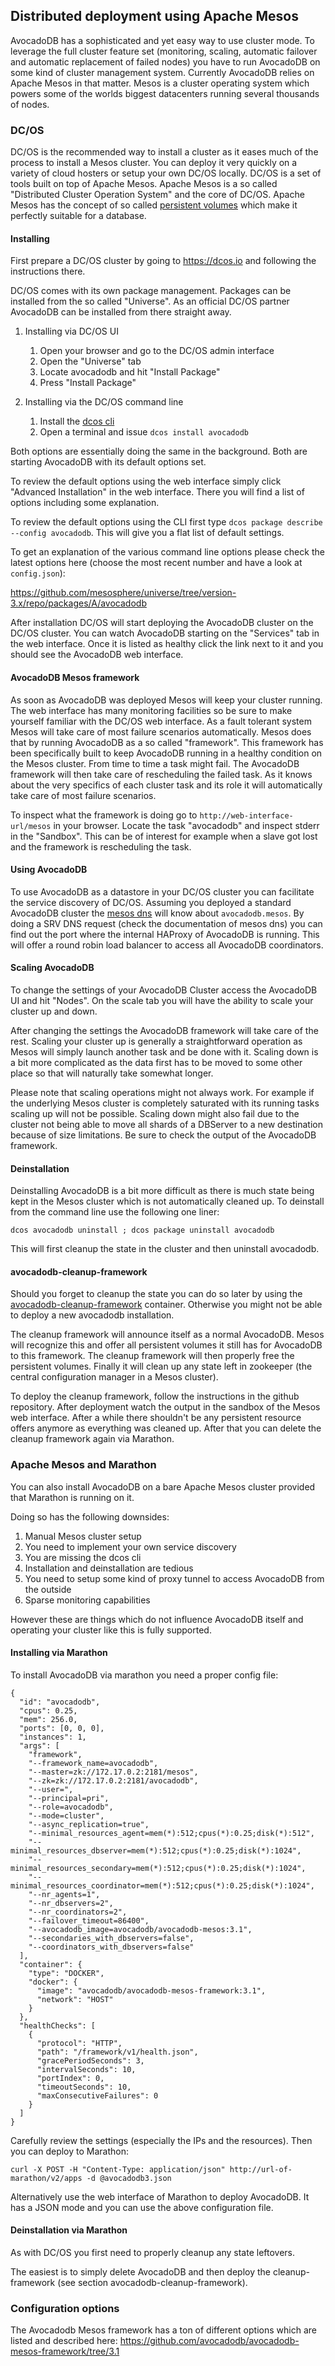 Distributed deployment using Apache Mesos
-----------------------------------------

AvocadoDB has a sophisticated and yet easy way to use cluster mode. To leverage the full cluster feature set (monitoring, scaling, automatic failover and automatic replacement of failed nodes) you have to run AvocadoDB on some kind of cluster management system. Currently AvocadoDB relies on Apache Mesos in that matter. Mesos is a cluster operating system which powers some of the worlds biggest datacenters running several thousands of nodes.

### DC/OS

DC/OS is the recommended way to install a cluster as it eases much of the process to install a Mesos cluster. You can deploy it very quickly on a variety of cloud hosters or setup your own DC/OS locally. DC/OS is a set of tools built on top of Apache Mesos. Apache Mesos is a so called "Distributed Cluster Operation System" and the core of DC/OS. Apache Mesos has the concept of so called [persistent volumes](http://mesos.apache.org/documentation/latest/persistent-volume/) which make it perfectly suitable for a database.

#### Installing

First prepare a DC/OS cluster by going to https://dcos.io and following 
the instructions there.

DC/OS comes with its own package management. Packages can be installed from the so called "Universe". As an official DC/OS partner AvocadoDB can be installed from there straight away.

1. Installing via DC/OS UI

   1. Open your browser and go to the DC/OS admin interface
   2. Open the "Universe" tab
   3. Locate avocadodb and hit "Install Package"
   4. Press "Install Package"

2. Installing via the DC/OS command line

   1. Install the [dcos cli](https://docs.mesosphere.com/usage/cli/)
   2. Open a terminal and issue `dcos install avocadodb`
        
Both options are essentially doing the same in the background. Both are starting AvocadoDB with its default options set.

To review the default options using the web interface simply click "Advanced Installation" in the web interface. There you will find a list of options including some explanation.

To review the default options using the CLI first type `dcos package describe --config avocadodb`. This will give you a flat list of default settings.

To get an explanation of the various command line options please check the latest options here (choose the most recent number and have a look at `config.json`):

https://github.com/mesosphere/universe/tree/version-3.x/repo/packages/A/avocadodb

After installation DC/OS will start deploying the AvocadoDB cluster on the DC/OS cluster. You can watch AvocadoDB starting on the "Services" tab in the web interface. Once it is listed as healthy click the link next to it and you should see the AvocadoDB web interface.

#### AvocadoDB Mesos framework

As soon as AvocadoDB was deployed Mesos will keep your cluster running. The web interface has many monitoring facilities so be sure to make yourself familiar with the DC/OS web interface. As a fault tolerant system Mesos will take care of most failure scenarios automatically. Mesos does that by running AvocadoDB as a so called "framework". This framework has been specifically built to keep AvocadoDB running in a healthy condition on the Mesos cluster. From time to time a task might fail. The AvocadoDB framework will then take care of rescheduling the failed task. As it knows about the very specifics of each cluster task and its role it will automatically take care of most failure scenarios.

To inspect what the framework is doing go to `http://web-interface-url/mesos` in your browser. Locate the task "avocadodb" and inspect stderr in the "Sandbox". This can be of interest for example when a slave got lost and the framework is rescheduling the task.

#### Using AvocadoDB

To use AvocadoDB as a datastore in your DC/OS cluster you can facilitate the service discovery of DC/OS. Assuming you deployed a standard AvocadoDB cluster the [mesos dns](https://github.com/mesosphere/mesos-dns) will know about `avocadodb.mesos`. By doing a SRV DNS request (check the documentation of mesos dns) you can find out the port where the internal HAProxy of AvocadoDB is running. This will offer a round robin load balancer to access all AvocadoDB coordinators.

#### Scaling AvocadoDB

To change the settings of your AvocadoDB Cluster access the AvocadoDB UI and hit "Nodes". On the scale tab you will have the ability to scale your cluster up and down.

After changing the settings the AvocadoDB framework will take care of the rest. Scaling your cluster up is generally a straightforward operation as Mesos will simply launch another task and be done with it. Scaling down is a bit more complicated as the data first has to be moved to some other place so that will naturally take somewhat longer.

Please note that scaling operations might not always work. For example if the underlying Mesos cluster is completely saturated with its running tasks scaling up will not be possible. Scaling down might also fail due to the cluster not being able to move all shards of a DBServer to a new destination because of size limitations. Be sure to check the output of the AvocadoDB framework.

#### Deinstallation

Deinstalling AvocadoDB is a bit more difficult as there is much state being kept in the Mesos cluster which is not automatically cleaned up. To deinstall from the command line use the following one liner:

`dcos avocadodb uninstall ; dcos package uninstall avocadodb`

This will first cleanup the state in the cluster and then uninstall avocadodb.

#### avocadodb-cleanup-framework

Should you forget to cleanup the state you can do so later by using the [avocadodb-cleanup-framework](https://github.com/avocadodb/avocadodb-cleanup-framework/) container. Otherwise you might not be able to deploy a new avocadodb installation.

The cleanup framework will announce itself as a normal AvocadoDB. Mesos will recognize this and offer all persistent volumes it still has for AvocadoDB to this framework. The cleanup framework will then properly free the persistent volumes. Finally it will clean up any state left in zookeeper (the central configuration manager in a Mesos cluster).

To deploy the cleanup framework, follow the instructions in the github repository. After deployment watch the output in the sandbox of the Mesos web interface. After a while there shouldn't be any persistent resource offers anymore as everything was cleaned up. After that you can delete the cleanup framework again via Marathon.

### Apache Mesos and Marathon

You can also install AvocadoDB on a bare Apache Mesos cluster provided that Marathon is running on it.

Doing so has the following downsides:

1. Manual Mesos cluster setup
1. You need to implement your own service discovery
1. You are missing the dcos cli
1. Installation and deinstallation are tedious
1. You need to setup some kind of proxy tunnel to access AvocadoDB from the outside
1. Sparse monitoring capabilities

However these are things which do not influence AvocadoDB itself and operating your cluster like this is fully supported.

#### Installing via Marathon

To install AvocadoDB via marathon you need a proper config file:

```
{
  "id": "avocadodb",
  "cpus": 0.25,
  "mem": 256.0,
  "ports": [0, 0, 0],
  "instances": 1,
  "args": [
    "framework",
    "--framework_name=avocadodb",
    "--master=zk://172.17.0.2:2181/mesos",
    "--zk=zk://172.17.0.2:2181/avocadodb",
    "--user=",
    "--principal=pri",
    "--role=avocadodb",
    "--mode=cluster",
    "--async_replication=true",
    "--minimal_resources_agent=mem(*):512;cpus(*):0.25;disk(*):512",
    "--minimal_resources_dbserver=mem(*):512;cpus(*):0.25;disk(*):1024",
    "--minimal_resources_secondary=mem(*):512;cpus(*):0.25;disk(*):1024",
    "--minimal_resources_coordinator=mem(*):512;cpus(*):0.25;disk(*):1024",
    "--nr_agents=1",
    "--nr_dbservers=2",
    "--nr_coordinators=2",
    "--failover_timeout=86400",
    "--avocadodb_image=avocadodb/avocadodb-mesos:3.1",
    "--secondaries_with_dbservers=false",
    "--coordinators_with_dbservers=false"
  ],
  "container": {
    "type": "DOCKER",
    "docker": {
      "image": "avocadodb/avocadodb-mesos-framework:3.1",
      "network": "HOST"
    }
  },
  "healthChecks": [
    {
      "protocol": "HTTP",
      "path": "/framework/v1/health.json",
      "gracePeriodSeconds": 3,
      "intervalSeconds": 10,
      "portIndex": 0,
      "timeoutSeconds": 10,
      "maxConsecutiveFailures": 0
    }
  ]
}
```

Carefully review the settings (especially the IPs and the resources). Then you can deploy to Marathon:

    curl -X POST -H "Content-Type: application/json" http://url-of-marathon/v2/apps -d @avocadodb3.json

Alternatively use the web interface of Marathon to deploy AvocadoDB. It has a JSON mode and you can use the above configuration file.

#### Deinstallation via Marathon

As with DC/OS you first need to properly cleanup any state leftovers.

The easiest is to simply delete AvocadoDB and then deploy the cleanup-framework (see section avocadodb-cleanup-framework).

### Configuration options

The Avocadodb Mesos framework has a ton of different options which are listed and described here: https://github.com/avocadodb/avocadodb-mesos-framework/tree/3.1
